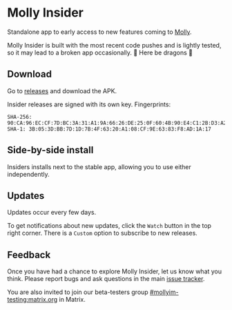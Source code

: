 # Molly Insider

Standalone app to early access to new features coming to [Molly](https://github.com/mollyim/mollyim-android).

Molly Insider is built with the most recent code pushes and is lightly tested, so it may lead to a broken app occasionally. 🐉 Here be dragons 🐉

## Download

Go to [releases](https://github.com/mollyim/mollyim-insider-android/releases) and download the APK.

Insider releases are signed with its own key. Fingerprints:
```
SHA-256: 90:CA:96:EC:CF:7D:BC:3A:31:A1:9A:66:26:DE:25:0F:60:4B:90:E4:C1:2B:D3:A2:A5:FA:E6:33:7B:77:8F:36
SHA-1: 3B:05:3D:BB:7D:1D:7B:4F:63:20:A1:08:CF:9E:63:83:F8:AD:1A:17
```

## Side-by-side install

Insiders installs next to the stable app, allowing you to use either independently.

## Updates

Updates occur every few days.

To get notifications about new updates, click the `Watch` button in the top right corner. There is a `Custom` option to subscribe to new releases.

## Feedback

Once you have had a chance to explore Molly Insider, let us know what you think. Please report bugs and ask questions in the main [issue tracker](https://github.com/mollyim/mollyim-android/issues).

You are also invited to join our beta-testers group [#mollyim-testing:matrix.org](https://matrix.to/#/#mollyim-testing:matrix.org) in Matrix.

